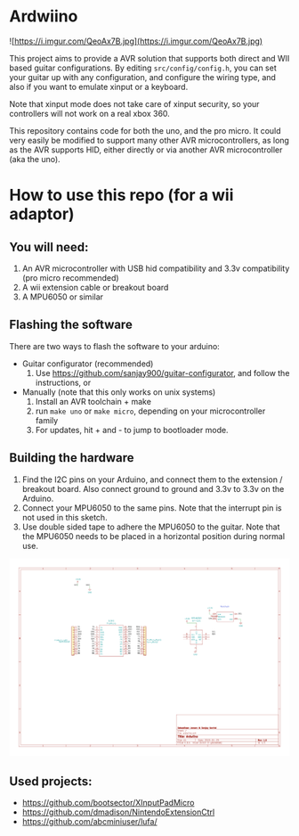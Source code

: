 # Ardwiino
![https://i.imgur.com/QeoAx7B.jpg](https://i.imgur.com/QeoAx7B.jpg)

This project aims to provide a AVR solution that supports both direct and WII based guitar configurations. By editing `src/config/config.h`, you can set your guitar up with any configuration, and configure the wiring type, and also if you want to emulate xinput or a keyboard.

Note that xinput mode does not take care of xinput security, so your controllers will not work on a real xbox 360.

This repository contains code for both the uno, and the pro micro. It could very easily be modified to support many other AVR microcontrollers, as long as the AVR supports HID, either directly or via another AVR microcontroller (aka the uno).

# How to use this repo (for a wii adaptor)
## You will need:
1. An AVR microcontroller with USB hid compatibility and 3.3v compatibility (pro micro recommended)
2. A wii extension cable or breakout board
3. A MPU6050 or similar

## Flashing the software
There are two ways to flash the software to your arduino:
* Guitar configurator (recommended)
   1. Use https://github.com/sanjay900/guitar-configurator, and follow the instructions, or
* Manually (note that this only works on unix systems)
    1. Install an AVR toolchain + make
    2. run `make uno` or `make micro`, depending on your microcontroller family 
    3. For updates, hit + and - to jump to bootloader mode.

## Building the hardware
1. Find the I2C pins on your Arduino, and connect them to the extension / breakout board. Also connect ground to ground and 3.3v to 3.3v on the Arduino.
2. Connect your MPU6050 to the same pins. Note that the interrupt pin is not used in this sketch.
3. Use double sided tape to adhere the MPU6050 to the guitar. Note that the MPU6050 needs to be placed in a horizontal position during normal use.

![pcb/ardwiino_schematic.png](pcb/ardwiino_schematic.png)


## Used projects:
* https://github.com/bootsector/XInputPadMicro
* https://github.com/dmadison/NintendoExtensionCtrl
* https://github.com/abcminiuser/lufa/

